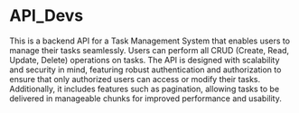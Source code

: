 # API_Devs

This is a backend API for a Task Management System that enables users to manage their tasks seamlessly. Users can perform all CRUD (Create, Read, Update, Delete) operations on tasks. The API is designed with scalability and security in mind, featuring robust authentication and authorization to ensure that only authorized users can access or modify their tasks. Additionally, it includes features such as pagination, allowing tasks to be delivered in manageable chunks for improved performance and usability.

